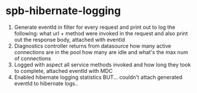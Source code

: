 # spb-hibernate-logging

1. Generate eventId in filter for every request and print out to log the following: what url + method were invoked in the request and also print out the response body, attached with eventId
2. Diagnostics controller returns from datasource how many active connections are in the pool how many are idle and what's the max num of connections
3. Logged with aspect all service methods invoked and how long they took to complete, attached eventId with MDC
4. Enabled hibernate logging statistics BUT... couldn't attach generated eventId to hibernate logs..
